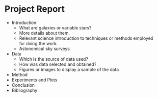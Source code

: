 # Project Report

+ Introduction
	+ What are galaxies or variable stars?
	+ More details about them.
	+ Relevant science introduction to techniques or methods employed for doing the work.
	+ Astonomical sky surveys
+ Data
	+ Which is the source of data used?
	+ How was data selected and obtained?
	+ Figures or images to display a sample of the data
+ Method
+ Experiments and Plots
+ Conclusion
+ Bibliography